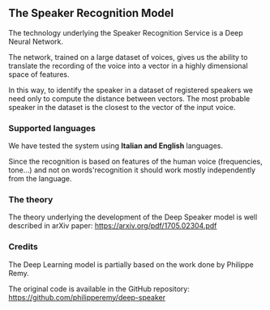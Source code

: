 ## The Speaker Recognition Model
The technology underlying the Speaker Recognition Service is a Deep Neural Network.

The network, trained on a large dataset of voices, gives us the ability to translate the recording of the voice into a vector in a highly dimensional space of features.

In this way, to identify the speaker in a dataset of registered speakers we need only to compute the distance between vectors. The most probable speaker in the dataset is the closest to the vector of the input voice.

### Supported languages
We have tested the system using **Italian and English** languages. 

Since the recognition is based on features of the human voice (frequencies, tone...) and not on words'recognition it should work mostly independently from the language.

### The theory
The theory underlying the development of the Deep Speaker model is well described in arXiv paper: https://arxiv.org/pdf/1705.02304.pdf

### Credits
The Deep Learning model is partially based on the work done by Philippe Remy.

The original code is available in the GitHub repository: https://github.com/philipperemy/deep-speaker

